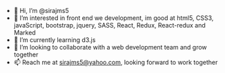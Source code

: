 - 👋 Hi, I’m @sirajms5
- 👀 I’m interested in front end we development, im good at html5, CSS3, javaScript, bootstrap, jquery, SASS, React, Redux, React-redux and Marked
- 🌱 I’m currently learning d3.js
- 💞️ I’m looking to collaborate with a web development team and grow together
- 📫 Reach me at sirajms5@yahoo.com, looking forward to work together

<!---
sirajms5/sirajms5 is a ✨ special ✨ repository because its `README.md` (this file) appears on your GitHub profile.
You can click the Preview link to take a look at your changes.
--->
